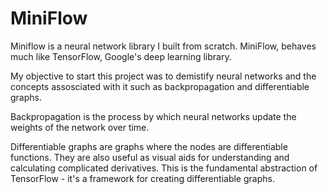 # MiniFlow

Miniflow is a neural network library I built from scratch. MiniFlow, behaves much like TensorFlow, Google's deep learning library.

My objective to start this project was to demistify neural networks and the concepts assosciated with it such as backpropagation and differentiable graphs.

Backpropagation is the process by which neural networks update the weights of the network over time.

Differentiable graphs are graphs where the nodes are differentiable functions. They are also useful as visual aids for understanding and calculating complicated derivatives. This is the fundamental abstraction of TensorFlow - it's a framework for creating differentiable graphs.
